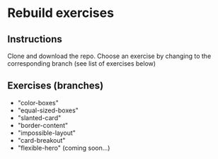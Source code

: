# Rebuild exercises

## Instructions

Clone and download the repo. Choose an exercise by changing to the corresponding branch (see list of exercises below)

## Exercises (branches)

- "color-boxes"
- "equal-sized-boxes"
- "slanted-card"
- "border-content"
- "impossible-layout"
- "card-breakout"
- "flexible-hero" (coming soon...)
